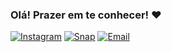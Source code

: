 ### Olá! Prazer em te conhecer! ❤️

[![Instagram](https://img.shields.io/badge/Instagram-E4405F?style=for-the-badge&logo=instagram&logoColor=white)](https://bruna.luchtenberg.com)
[![Snap](https://img.shields.io/badge/Snapchat-FFFC00?style=for-the-badge&logo=snapchat&logoColor=white)](https://bruna.luchtenberg.com)
[![Email](https://img.shields.io/badge/Gmail-D14836?style=for-the-badge&logo=gmail&logoColor=white)](https://t.snapchat.com)

